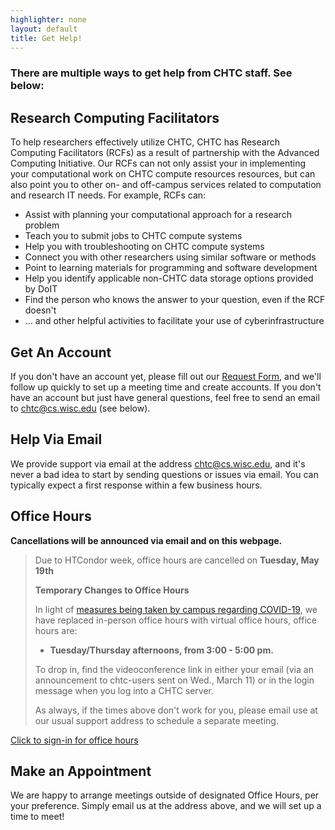 ```yaml
---
highlighter: none
layout: default
title: Get Help!
---
```


### There are multiple ways to get help from CHTC staff. See below:

## Research Computing Facilitators

To help researchers effectively utilize CHTC, CHTC has Research
Computing Facilitators (RCFs) as a result of partnership with the
Advanced Computing Initiative. Our RCFs can not only assist your in
implementing your computational work on CHTC compute resources
resources, but can also point you to other on- and off-campus services
related to computation and research IT needs. For example, RCFs can: 

* Assist with planning your computational approach for a research
problem 
* Teach you to submit jobs to CHTC compute systems 
* Help you with troubleshooting on CHTC compute systems 
* Connect you with other researchers using similar software or methods 
* Point to learning materials for programming and software development 
* Help you identify applicable non-CHTC data storage options provided by DoIT 
* Find the person who knows the answer to your question, even if the RCF doesn't 
* ... and other helpful activities to facilitate your use of cyberinfrastructure

## Get An Account

If you don't have an account yet, please fill out our [Request
Form](/form.shtml), and we'll follow up quickly to set up a meeting time
and create accounts. If you don't have an account but just have general
questions, feel free to send an email to chtc@cs.wisc.edu (see below).

## Help Via Email

We provide support via email at the address
[chtc@cs.wisc.edu](Mailto:chtc@cs.wisc.edu), and it's never a bad idea
to start by sending questions or issues via email. You can typically
expect a first response within a few business hours.

## Office Hours

**Cancellations will be announced via email and on this webpage.**
> 
>  Due to HTCondor week, office hours are cancelled on **Tuesday, May 19th**  
>
> **Temporary Changes to Office Hours**
> 
> In light of [measures being taken by campus regarding COVID-19](https://covid19.wisc.edu/), 
> we have replaced in-person office hours with virtual office hours, office hours are:
>
> -   **Tuesday/Thursday afternoons, from 3:00 - 5:00 pm.** 
> 
> To drop in, find the videoconference link in either your email (via 
> an announcement to chtc-users sent on Wed., March 11) or in the login message
> when you log into a CHTC server. 
> 
> As always, if the times above don't work for you, please email use 
> at our usual support address to schedule a separate meeting. 


[Click to sign-in for office hours](http://chtc.cs.wisc.edu/sign-in.shtml)


<!-- For users who already have accounts, we have drop-in office hours on:

-   **Tuesday/Thursday afternoons, from 3:00 - 4:30 pm.**
-   **Wednesday morning from 9:30 - 11:30 am**

Office Hours are located in the [Discovery
Building](http://map.wisc.edu/s/919bjy8v) at the second-floor round
table, just off of the main staircase.\
 **For researchers without access to the upper floors of the Discovery
Building, check in at the front desk and ask them to "call CHTC."**\
 We will confirm that you are here for office hours and you will be let
upstairs. (Note: If you ask the desk to call for a facilitator, by name,
no one will answer as facilitators will not be in their *own* offices
during Office Hours.) --> 

## Make an Appointment

We are happy to arrange meetings outside of designated Office Hours, per
your preference. Simply email us at the address above, and we will set
up a time to meet!

